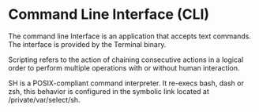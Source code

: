 # Command Line Interface \(CLI\)

The command line Interface is an application that accepts text commands. The interface is provided by the Terminal binary. 

Scripting refers to the action of chaining consecutive actions in a logical order to perform multiple operations with or without human interaction. 

SH is a POSIX-compliant command interpreter. It re-execs bash, dash or zsh, this behavior is configured in the symbolic link located at /private/var/select/sh. 

